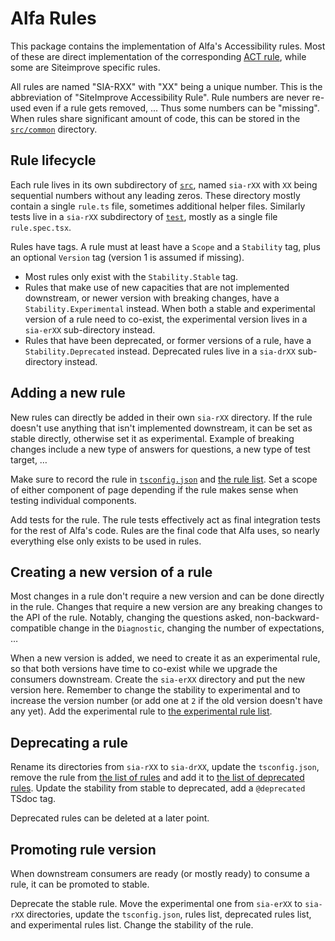 # Alfa Rules

This package contains the implementation of Alfa's Accessibility rules. Most of these are direct implementation of the corresponding [ACT rule](https://www.w3.org/WAI/standards-guidelines/act/rules/), while some are Siteimprove specific rules.

All rules are named "SIA-RXX" with "XX" being a unique number. This is the abbreviation of "SiteImprove Accessibility Rule". Rule numbers are never re-used even if a rule gets removed, … Thus some numbers can be "missing". When rules share significant amount of code, this can be stored in the [`src/common`](./src/common) directory.

## Rule lifecycle

Each rule lives in its own subdirectory of [`src`](./src), named `sia-rXX` with `XX` being sequential numbers without any leading zeros. These directory mostly contain a single `rule.ts` file, sometimes additional helper files. Similarly tests live in a `sia-rXX` subdirectory of [`test`](./test), mostly as a single file `rule.spec.tsx`.

Rules have tags. A rule must at least have a `Scope` and a `Stability` tag, plus an optional `Version` tag (version 1 is assumed if missing).
* Most rules only exist with the `Stability.Stable` tag.
* Rules that make use of new capacities that are not implemented downstream, or newer version with breaking changes, have a `Stability.Experimental` instead. When both a stable and experimental version of a rule need to co-exist, the experimental version lives in a `sia-erXX` sub-directory instead.
* Rules that have been deprecated, or former versions of a rule, have a `Stability.Deprecated` instead. Deprecated rules live in a `sia-drXX` sub-directory instead.

## Adding a new rule

New rules can directly be added in their own `sia-rXX` directory. If the rule doesn't use anything that isn't implemented downstream, it can be set as stable directly, otherwise set it as experimental. Example of breaking changes include a new type of answers for questions, a new type of test target, …

Make sure to record the rule in [`tsconfig.json`](./tsconfig.json) and [the rule list](./src/rules.ts). Set a scope of either component of page depending if the rule makes sense when testing individual components.

Add tests for the rule. The rule tests effectively act as final integration tests for the rest of Alfa's code. Rules are the final code that Alfa uses, so nearly everything else only exists to be used in rules.

## Creating a new version of a rule

Most changes in a rule don't require a new version and can be done directly in the rule. Changes that require a new version are any breaking changes to the API of the rule. Notably, changing the questions asked, non-backward-compatible change in the `Diagnostic`, changing the number of expectations, …

When a new version is added, we need to create it as an experimental rule, so that both versions have time to co-exist while we upgrade the consumers downstream. Create the `sia-erXX` directory and put the new version here. Remember to change the stability to experimental and to increase the version number (or add one at `2` if the old version doesn't have any yet). Add the experimental rule to [the experimental rule list](./src/experimental.ts).

## Deprecating a rule

Rename its directories from `sia-rXX` to `sia-drXX`, update the `tsconfig.json`, remove the rule from 
[the list of rules](./src/rules.ts) and add it to [the list of deprecated rules](./src/deprecated.ts). Update the stability from stable to deprecated, add a `@deprecated` TSdoc tag.

Deprecated rules can be deleted at a later point.

## Promoting rule version 

When downstream consumers are ready (or mostly ready) to consume a rule, it can be promoted to stable.

Deprecate the stable rule. Move the experimental one from `sia-erXX` to `sia-rXX` directories, update the `tsconfig.json`, rules list, deprecated rules list, and experimental rules list. Change the stability of the rule.

